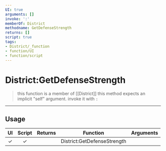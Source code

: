 ```yaml
---
UI: true
arguments: []
invoke: ':'
memberOf: District
methodname: GetDefenseStrength
returns: []
script: true
tags:
- District/_function
- function/UI
- function/script
---
```

# District:GetDefenseStrength
> this function is a member of [[District]]
> this method expects an implicit "self" argument. invoke it with `:`
-----
## Usage
|  UI | Script | Returns | Function | Arguments |
|:---:|:------:|-------:|:--------:|:---------|
|✓|✓||District:GetDefenseStrength||
